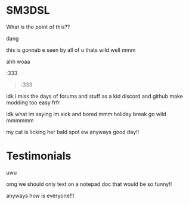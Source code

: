 # SM3DSL

What is the point of this??

dang

this is gonnab e seen by all of u
thats wild
well
mmm

ahh
woaa

:333

>:333

idk
i miss the days of forums and stuff as a kid
discord and github make modding too easy frfr

idk what im saying im sick and bored
mmm
holiday break go wild
mmmmmm

my cat is licking her bald spot ew
anyways good day!!



# Testimonials
uwu

omg we should only text on a notepad doc that would be so funny!!

anyways how is everyone!!!